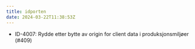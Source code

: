 ```yaml
---
title: idporten
date: 2024-03-22T11:38:53Z
---
```

- ID-4007: Rydde etter bytte av origin for client data i produksjonsmiljøer (#409)

